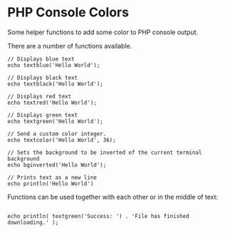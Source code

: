 # PHP Console Colors
Some helper functions to add some color to PHP console output.

There are a number of functions available. 

```
// Displays blue text
echo textblue('Hello World');

// Displays black text
echo textblack('Hello World');

// Displays red text
echo textred('Hello World');

// Displays green text
echo textgreen('Hello World');

// Send a custom color integer.
echo textcolor('Hello World', 36);

// Sets the background to be inverted of the current terminal background
echo bginverted('Hello World');

// Prints text as a new line
echo println('Hello World')

```

Functions can be used together with each other or in the middle of text:

```

echo println( textgreen('Success: ') . 'File has finished downloading.' );

```